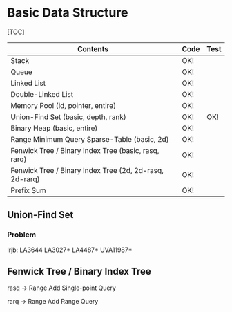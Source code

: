 # Basic Data Structure



[TOC]

| Contents                                 | Code | Test |
| ---------------------------------------- | ---- | ---- |
| Stack                                    | OK!  |      |
| Queue                                    | OK!  |      |
| Linked List                              | OK!  |      |
| Double-Linked List                       | OK!  |      |
| Memory Pool (id, pointer, entire)        | OK!  |      |
| Union-Find Set (basic, depth, rank)      | OK!  | OK!  |
| Binary Heap (basic, entire)              | OK!  |      |
| Range Minimum Query Sparse-Table (basic, 2d) | OK!  |      |
| Fenwick Tree / Binary Index Tree (basic, rasq, rarq) | OK!  |      |
| Fenwick Tree / Binary Index Tree (2d, 2d-rasq, 2d-rarq) | OK!  |      |
| Prefix Sum                               | OK!  |      |



## Union-Find Set 

### Problem

lrjb: LA3644 LA3027* LA4487* UVA11987* 



## Fenwick Tree / Binary Index Tree

rasq -> Range Add Single-point Query

rarq -> Range Add Range Query